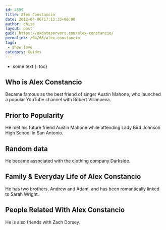 ```yaml
---
id: 4599
title: Alex Constancio
date: 2012-04-06T17:13:33+00:00
author: chito
layout: post
guid: https://ukdataservers.com/alex-constancio/
permalink: /04/06/alex-constancio
tags:
 - show love
category: Guides
---
```


* some text
{: toc}
          
          
## Who is  Alex Constancio
                  
                  
                  
Became famous as the best friend of singer Austin Mahone, who launched a popular YouTube channel with Robert Villanueva.
                  
                
                
                
## Prior to Popularity 
                  
                  
                  
He met his future friend Austin Mahone while attending Lady Bird Johnson High School in San Antonio.
                  
                
                
                
## Random data 
                  
                  
                  
He became associated with the clothing company Darkside.
                  
                
                
                
## Family & Everyday Life of Alex Constancio
                  
                  
                  
He has two brothers, Andrew and Adam, and has been romantically linked to Sarah Wright.
                  
                
                
                
## People Related With  Alex Constancio
                  
                  
                  
He is also friends with Zach Dorsey.
                  
                
              
            
          
          
          
    
    
  
